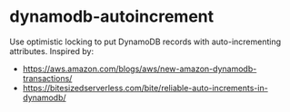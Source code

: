 # dynamodb-autoincrement

Use optimistic locking to put DynamoDB records with auto-incrementing attributes. Inspired by:

- https://aws.amazon.com/blogs/aws/new-amazon-dynamodb-transactions/
- https://bitesizedserverless.com/bite/reliable-auto-increments-in-dynamodb/
